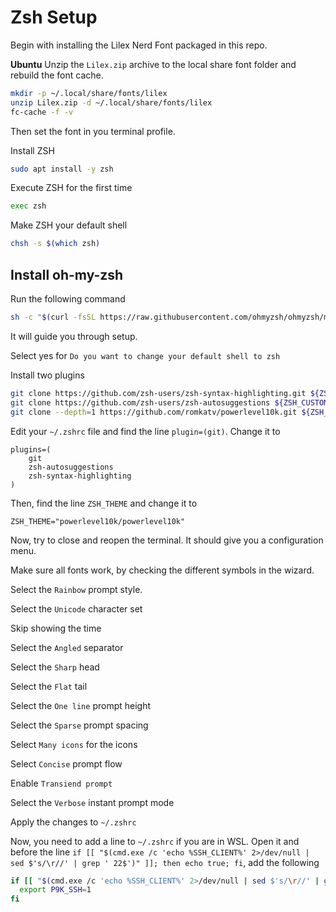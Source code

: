 # Zsh Setup

Begin with installing the Lilex Nerd Font packaged in this repo.

**Ubuntu**
Unzip the `Lilex.zip` archive to the local share font folder and rebuild the font cache.
```bash
mkdir -p ~/.local/share/fonts/lilex
unzip Lilex.zip -d ~/.local/share/fonts/lilex
fc-cache -f -v
```

Then set the font in you terminal profile.

Install ZSH

```bash
sudo apt install -y zsh
```

Execute ZSH for the first time

```bash
exec zsh
```

Make ZSH your default shell

```bash
chsh -s $(which zsh)
```

## Install oh-my-zsh

Run the following command

```bash
sh -c "$(curl -fsSL https://raw.githubusercontent.com/ohmyzsh/ohmyzsh/master/tools/install.sh)"
```

It will guide you through setup.

Select yes for `Do you want to change your default shell to zsh`

Install two plugins

```bash
git clone https://github.com/zsh-users/zsh-syntax-highlighting.git ${ZSH_CUSTOM:-~/.oh-my-zsh/custom}/plugins/zsh-syntax-highlighting
git clone https://github.com/zsh-users/zsh-autosuggestions ${ZSH_CUSTOM:-~/.oh-my-zsh/custom}/plugins/zsh-autosuggestions
git clone --depth=1 https://github.com/romkatv/powerlevel10k.git ${ZSH_CUSTOM:-$HOME/.oh-my-zsh/custom}/themes/powerlevel10k
```

Edit your `~/.zshrc` file and find the line `plugin=(git)`. Change it to

```
plugins=(
	git
	zsh-autosuggestions
	zsh-syntax-highlighting
)
```

Then, find the line `ZSH_THEME` and change it to

```
ZSH_THEME="powerlevel10k/powerlevel10k"
```

Now, try to close and reopen the terminal. It should give you a configuration menu.

Make sure all fonts work, by checking the different symbols in the wizard.

Select the `Rainbow` prompt style.

Select the `Unicode` character set

Skip showing the time

Select the `Angled` separator

Select the `Sharp` head

Select the `Flat` tail

Select the `One line` prompt height

Select the `Sparse` prompt spacing

Select `Many icons` for the icons

Select `Concise` prompt flow

Enable `Transiend prompt`

Select the `Verbose` instant prompt mode

Apply the changes to `~/.zshrc`

Now, you need to add a line to `~/.zshrc` if you are in WSL. Open it and before the line `if [[ "$(cmd.exe /c 'echo %SSH_CLIENT%' 2>/dev/null | sed $'s/\r//' | grep ' 22$')" ]]; then echo true; fi`, add the following

```bash
if [[ "$(cmd.exe /c 'echo %SSH_CLIENT%' 2>/dev/null | sed $'s/\r//' | grep ' 22$')" ]]; then
  export P9K_SSH=1
fi
```
